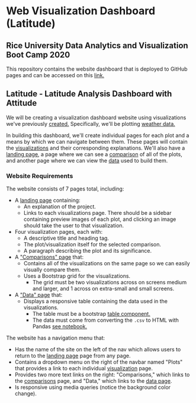 # Web Visualization Dashboard (Latitude)


## Rice University Data Analytics and Visualization Boot Camp 2020


This repository contains the website dashboard that is deployed to GitHub pages and can be accessed on this [link.](https://gpivaro.github.io/Web-Design-Challenge/)


## Latitude - Latitude Analysis Dashboard with Attitude

We will be creating a visualization dashboard website using visualizations we've previously [created.](https://github.com/gpivaro/6_Python_APIs_Homework) Specifically, we'll be plotting [weather data.](Resources/city_weather.csv)

In building this dashboard, we'll create individual pages for each plot and a means by which we can navigate between them. These pages will contain the [visualizations](max_temperature.html) and their corresponding explanations. We'll also have a [landing page](index.html), a page where we can see a [comparison](comparison.html) of all of the plots, and another page where we can view the [data](data.html) used to build them.

### Website Requirements

The website consists of 7 pages total, including:

* A [landing page](index.html) containing:
  * An explanation of the project.
  * Links to each visualizations page. There should be a sidebar containing preview images of each plot, and clicking an image should take the user to that visualization.
* Four visualization pages, each with:
  * A descriptive title and heading tag.
  * The plot/visualization itself for the selected comparison.
  * A paragraph describing the plot and its significance.
* A ["Comparisons" page](comparison.html) that:
  * Contains all of the visualizations on the same page so we can easily visually compare them.
  * Uses a Bootstrap grid for the visualizations.
    * The grid must be two visualizations across on screens medium and larger, and 1 across on extra-small and small screens.
* A ["Data" page](data.html) that:
  * Displays a responsive table containing the data used in the visualizations.
    * The table must be a bootstrap [table component.](https://getbootstrap.com/docs/4.3/content/tables/#responsive-tables)
    * The data must come from converting the `.csv` to HTML with Pandas [see notebook.](CSV_to_HTML.ipynb)

The website has a navigation menu that:

* Has the name of the site on the left of the nav which allows users to return to the [landing page](index.html) page from any page.
* Contains a dropdown menu on the right of the navbar named "Plots" that provides a link to each individual [visualization](max_temperature.html) page.
* Provides two more text links on the right: "Comparisons," which links to the [comparisons](comparison.html) page, and "Data," which links to the [data page](data.html).
* Is responsive using media queries (notice the background color change).